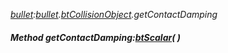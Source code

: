 _[bullet](../../modules/bullet/bullet-module.md):[bullet](../../modules/bullet/bullet-module.md).[btCollisionObject](../../modules/bullet/bullet-btcollisionobject.md).getContactDamping_
##### Method getContactDamping:[btScalar](../../modules/bullet/bullet-btscalar.md)(  )
